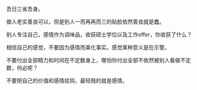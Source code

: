 吾日三省吾身。

做人老实善良可以，但是别人一而再再而三的贴脸依然善良就是蠢。

别人专注自己，感情作为调味品，收获硕士学位以及工作offer，你收获了什么？

相信自己的感觉，不要因为感情而美化事实。感觉某种意义是在示警。

不要付出全部精力和时间在不定数身上，哪怕你付出全部不依然被别人看做不定数，何必呢？

不要把自己的价值和感情挂钩，最轻贱的就是感情。

